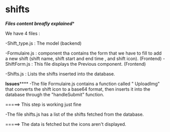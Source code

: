 # shifts

*********Files content breafly explained**********

We have 4 files :

-Shift_type.js : The model (backend)

-Formulaire.js : component tha contains the form that we have to fill to add a new shift  (shift name, shift start and end time , and shift icon). (Frontend)
-ShiftForm.js : This file displays the Previous component. (Frontend) 

-Shifts.js : Lists the shifts inserted into the database.


****************Issues********************
-The file Formulaire.js contains a function called " UploadImg" that converts the shift icon to a base64 format, then inserts it into the database through the "handleSubmit" function.

=====> This step is working just fine 

-The file shifts.js has a list of the shifts fetched from the database.

=====> The data is fetched but the icons aren't displayed.
